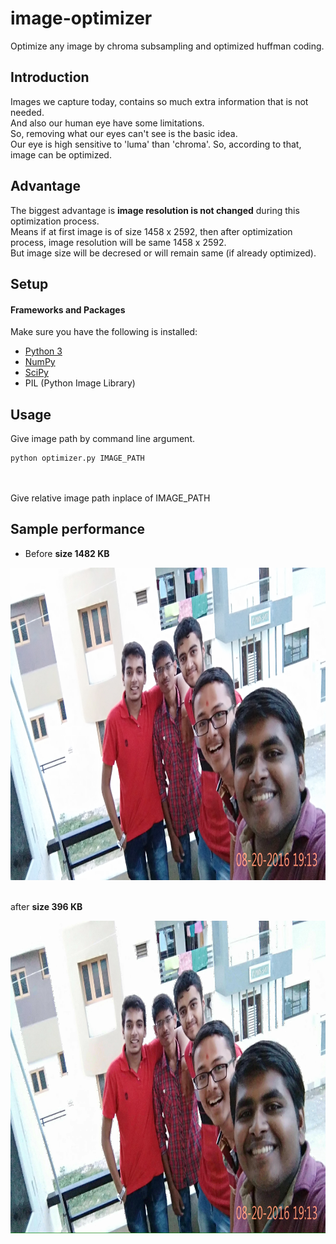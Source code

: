 # image-optimizer
Optimize any image by chroma subsampling and optimized huffman coding.<br/>

## Introduction
Images we capture today, contains so much extra information that is not needed. <br/>
And also our human eye have some limitations. <br/>
So, removing what our eyes can't see is the basic idea. <br/>
Our eye is high sensitive to 'luma' than 'chroma'. So, according to that, image can be optimized.<br/>

## Advantage
The biggest advantage is <b>image resolution is not changed</b> during this optimization process.<br/>
Means if at first image is of size 1458 x 2592, then after optimization process, image resolution will be same 1458 x 2592.<br/>
But image size will be decresed or will remain same (if already optimized).<br/>


## Setup
#### Frameworks and Packages
Make sure you have the following is installed:
 - [Python 3](https://www.python.org/)
 - [NumPy](http://www.numpy.org/)
 - [SciPy](https://www.scipy.org/)
 - PIL (Python Image Library)

## Usage
Give image path by command line argument.<br/>
```
python optimizer.py IMAGE_PATH
```
<br/><br/>
Give relative image path inplace of IMAGE_PATH

## Sample performance
 - Before <b>size 1482 KB</b><br/>
 <p align="center"><img src="imgs/m2.jpg" alt="befimg1" height="500"/></p>
 <br/>
 after <b>size 396 KB</b><br/>
 <p align="center"><img src="imgs/m2_opti_by_pkikani.jpg" alt="befimg1" height="500"/></p>
